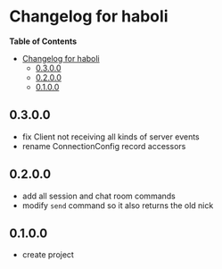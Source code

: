 # Changelog for haboli

<!-- markdown-toc start - Don't edit this section. Run M-x markdown-toc-refresh-toc -->
**Table of Contents**

- [Changelog for haboli](#changelog-for-haboli)
    - [0.3.0.0](#0300)
    - [0.2.0.0](#0200)
    - [0.1.0.0](#0100)

<!-- markdown-toc end -->

## 0.3.0.0
* fix Client not receiving all kinds of server events
* rename ConnectionConfig record accessors

## 0.2.0.0
* add all session and chat room commands
* modify `send` command so it also returns the old nick

## 0.1.0.0
* create project
